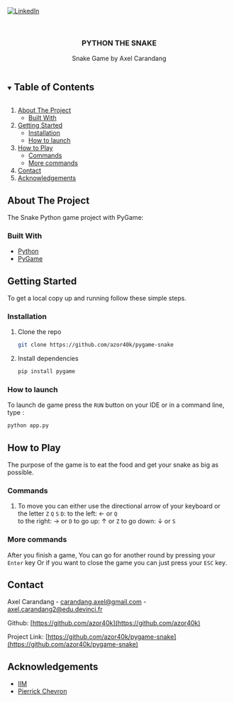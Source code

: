 [![LinkedIn][linkedin-shield]][linkedin-url]

<br />
<p align="center">
  <h3 align="center">PYTHON THE SNAKE</h3>
  <p align="center">
   Snake Game by Axel Carandang<br />
  </p>
</p>



<!-- TABLE OF CONTENTS -->
<details open="open">
  <summary><h2 style="display: inline-block">Table of Contents</h2></summary>
  <ol>
    <li>
      <a href="#about-the-project">About The Project</a>
      <ul>
        <li><a href="#built-with">Built With</a></li>
      </ul>
    </li>
    <li>
      <a href="#getting-started">Getting Started</a>
      <ul>
        <li><a href="#installation">Installation</a></li>
        <li><a href="#installation">How to launch</a></li>
      </ul>
    </li>
    <li>
      <a href="#how-to-play">How to Play</a>
      <ul>
        <li><a href="#commands">Commands</a></li>
        <li><a href="#more-commands">More commands</a></li>
      </ul>
    </li>
    <li>
      <a href="#contact">Contact</a>
    </li>
    <li>
      <a href="#acknowledgements">Acknowledgements</a>
    </li>
  </ol>
</details>



<!-- ABOUT THE PROJECT -->
## About The Project

The Snake Python game project with PyGame:<br>


### Built With

* [Python](https://www.python.org/)
* [PyGame](https://pygame.readthedocs.io/en/latest/)



<!-- GETTING STARTED -->
## Getting Started

To get a local copy up and running follow these simple steps.

### Installation

1. Clone the repo
   ```sh
   git clone https://github.com/azor40k/pygame-snake
   ```
2. Install dependencies
   ```sh
   pip install pygame
   ```
### How to launch
  To launch de game press the `RUN` button on your IDE
  or in a command line, type :
  ```sh
  python app.py
  ```

<!-- How to Play -->
## How to Play

The purpose of the game is to eat the food and get your snake as big as possible.

### Commands
1. To move you can either use the directional arrow of your keyboard or the letter `Z` `Q` `S` `D`:
    to the left:      &#8592; or `Q`  
    to the right:     &#8594; or `D`
    to go up:         &#8593; or `Z`
    to go down:       &#8595; or `S`
  
### More commands
After you finish a game,
You can go for another round by pressing your `Enter` key
Or if you want to close the game you can just press your `ESC` key.

<!-- CONTACT -->
## Contact
Axel Carandang - carandang.axel@gmail.com - axel.carandang2@edu.devinci.fr

Github: [https://github.com/azor40k](https://github.com/azor40k)

Project Link: [https://github.com/azor40k/pygame-snake](https://github.com/azor40k/pygame-snake)

<!-- ACKNOWLEDGEMENTS -->
## Acknowledgements
* [IIM](https://www.iim.fr/)
* [Pierrick Chevron](https://www.linkedin.com/in/pierrick-chevron-42b05810b/)

<!-- MARKDOWN LINKS & IMAGES -->
[linkedin-shield]: https://img.shields.io/badge/-LinkedIn-black.svg?style=for-the-badge&logo=linkedin&colorB=555
[linkedin-url]: https://www.linkedin.com/in/axelcarandang/
